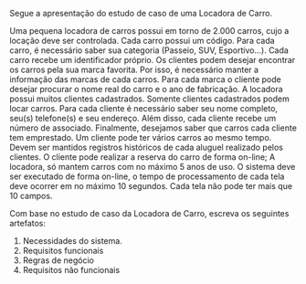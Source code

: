 Segue a apresentação do estudo de caso de uma Locadora de Carro. 

Uma pequena locadora de carros possui em torno de 2.000 carros, cujo a locação deve ser controlada.
Cada carro possui um código. Para cada carro, é necessário saber sua categoria (Passeio, SUV, Esportivo...). Cada carro recebe um identificador próprio.
Os clientes podem desejar encontrar os carros pela sua marca favorita. Por isso, é necessário manter a informação das marcas de cada carros. Para cada marca o cliente pode desejar procurar o nome real do carro e o ano de fabricação.
A locadora possui muitos clientes cadastrados. Somente clientes cadastrados podem locar carros. Para cada cliente é necessário saber seu nome completo, seu(s) telefone(s) e seu endereço. Além disso, cada cliente recebe um número de associado.
Finalmente, desejamos saber que carros cada cliente tem emprestado. Um cliente pode ter vários carros ao mesmo tempo. Devem ser mantidos registros históricos de cada aluguel realizado pelos clientes.
O cliente pode realizar a reserva do carro de forma on-line; A locadora, só mantem carros com no máximo 5 anos de uso.
O sistema deve ser executado de forma on-line, o tempo de processamento de cada tela deve ocorrer em no máximo 10 segundos. Cada tela não pode ter mais que 10 campos.
 
Com base no estudo de caso da Locadora de Carro, escreva os seguintes artefatos:
 
1. Necessidades do sistema.
2. Requisitos funcionais
3. Regras de negócio
4. Requisitos não funcionais
